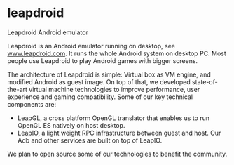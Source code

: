 # leapdroid
Leapdroid Android emulator

Leapdroid is an Android emulator running on desktop, see www.leapdroid.com. It runs the whole Android system on desktop PC. Most people use Leapdroid to play Android games with bigger screens.

The architecture of Leapdroid is simple: Virtual box as VM engine, and modified Android as guest image. On top of that, we developed state-of-the-art virtual machine technologies to improve performance, user experience and gaming compatibility. Some of our key technical components are:

  - LeapGL, a cross platform OpenGL translator that enables us to run OpenGL ES natively on host desktop. 
  - LeapIO, a light weight RPC infrastructure between guest and host. Our Adb and other services are built on top of LeapIO.

We plan to open source some of our technologies to benefit the community.







